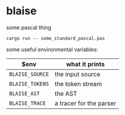 # blaise
some pascal thing


````cargo run -- some_standard_pascal.pas````

some useful environmental variables:

| $env | what it prints |
| --- | --- |
| `BLAISE_SOURCE` | the input source |
| `BLAISE_TOKENS` | the token stream |
| `BLAISE_AST` | the AST |
| `BLAISE_TRACE` | a tracer for the parser |
